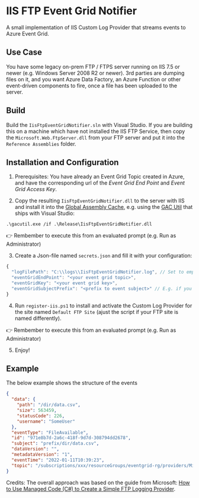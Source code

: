 # IIS FTP Event Grid Notifier

A small implementation of IIS Custom Log Provider that streams events to Azure Event Grid.

## Use Case

You have some legacy on-prem FTP / FTPS server running on IIS 7.5 or newer (e.g. Windows Server 2008 R2 or newer). 3rd parties are dumping files on it, and you want Azure Data Factory, an Azure Function or other event-driven components to fire, once a file has been uploaded to the server.

## Build

Build the `IisFtpEventGridNotifier.sln` with Visual Studio. If you are building this on a machine which have not installed the IIS FTP Service, then copy the `Microsoft.Web.FtpServer.dll` from your FTP server and put it into the `Reference Assemblies` folder.

## Installation and Configuration

1. Prerequisites: You have already an Event Grid Topic created in Azure, and have the corresponding url of the *Event Grid End Point* and *Event Grid Access Key*.

2. Copy the resulting `IisFtpEventGridNotifier.dll` to the server with IIS and install it into the [Global Assembly Cache](https://docs.microsoft.com/en-us/dotnet/framework/app-domains/gac), e.g. using the [GAC Util](https://docs.microsoft.com/en-us/dotnet/framework/tools/gacutil-exe-gac-tool) that ships with Visual Studio:

``.\gacutil.exe /if .\Release\IisFtpEventGridNotifier.dll``

:point_right: Rembember to execute this from an evaluated prompt (e.g. Run as Administrator)

3. Create a Json-file named `secrets.json` and fill it with your configuration:

```javascript
{
  "logFilePath": "C:\\logs\\IisFtpEventGridNotifier.log", // Set to empty to disable logging
  "eventGridEndPoint": "<your event grid topic>",
  "eventGridKey": "<your event grid key>",
  "eventGridSubjectPrefix": "<prefix to event subject>" // E.g. if you have multiple servers, you can use this to distinguish them
}
```

4. Run `register-iis.ps1` to install and activate the Custom Log Provider for the site named `Default FTP Site` (ajust the script if your FTP site is named differently).

:point_right: Rembember to execute this from an evaluated prompt (e.g. Run as Administrator)

5. Enjoy!

## Example

The below example shows the structure of the events 

```json
{
  "data": {
    "path": "/dir/data.csv",
    "size": 563459,
    "statusCode": 226,
    "username": "SomeUser"
  },
  "eventType": "FileAvailable",
  "id": "971e8b7d-2a6c-418f-9d7d-308794dd2678",
  "subject": "prefix/dir/data.csv",
  "dataVersion": "",
  "metadataVersion": "1",
  "eventTime": "2022-01-11T10:39:23",
  "topic": "/subscriptions/xxx/resourceGroups/eventgrid-rg/providers/Microsoft.EventGrid/topics/event-grid-topic"
}
```

Credits: The overall approach was based on the guide from Microsoft: [How to Use Managed Code (C#) to Create a Simple FTP Logging Provider](https://docs.microsoft.com/en-us/iis/develop/developing-for-ftp/how-to-use-managed-code-c-to-create-a-simple-ftp-logging-provider).
